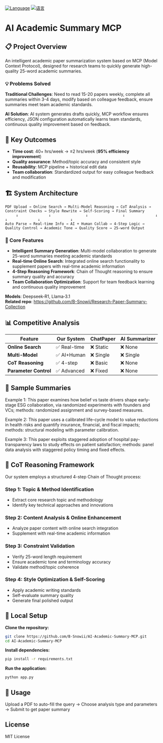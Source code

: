 [![Language](https://img.shields.io/badge/Language-English-blue)](README.md)
[![语言](https://img.shields.io/badge/语言-中文-red)](README.zh-CN.md)

# AI Academic Summary MCP
## 📋 Project Overview

An intelligent academic paper summarization system based on MCP (Model Context Protocol), designed for research teams to quickly generate high-quality 25-word academic summaries.

### 💡 Problems Solved
**Traditional Challenges**: Need to read 15-20 papers weekly, complete all summaries within 3-4 days, modify based on colleague feedback, ensure summaries meet team academic standards.

**AI Solution**: AI system generates drafts quickly, MCP workflow ensures efficiency, JSON configuration automatically learns team standards, continuous quality improvement based on feedback.

## 🎯 Key Outcomes
- **Time cost**: 40+ hrs/week → ≤2 hrs/week (**95% efficiency improvement**)
- **Quality assurance**: Method/topic accuracy and consistent style
- **Reusability**: MCP pipeline + historical edit data
- **Team collaboration**: Standardized output for easy colleague feedback and modification

## 🏗️ System Architecture
```
PDF Upload → Online Search → Multi-Model Reasoning → CoT Analysis → Constraint Checks → Style Rewrite → Self-Scoring → Final Summary
     ↓              ↓                ↓                ↓              ↓                ↓              ↓              ↓
Auto Parse → Real-time Info → AI + Human Collab → 4-Step Logic → Quality Control → Academic Tone → Quality Score → 25-word Output
```

### 🎯 Core Features
- **Intelligent Summary Generation**: Multi-model collaboration to generate 25-word summaries meeting academic standards
- **Real-time Online Search**: Integrated online search functionality to supplement papers with real-time academic information
- **4-Step Reasoning Framework**: Chain of Thought reasoning to ensure summary quality and accuracy
- **Team Collaboration Optimization**: Support for team feedback learning and continuous quality improvement

**Models**: Deepseek‑R1, Llama‑3.1  
**Related repo**: https://github.com/B-Snowii/Research-Paper-Summary-Collection

## 📊 Competitive Analysis

| Feature | Our System | ChatPaper | AI Summarizer |
|---------|------------|-----------|---------------|
| **Online Search** | ✅ Real-time | ❌ Static | ❌ None |
| **Multi-Model** | ✅ AI+Human | ❌ Single | ❌ Single |
| **CoT Reasoning** | ✅ 4-step | ❌ Basic | ❌ None |
| **Parameter Control** | ✅ Advanced | ❌ Fixed | ❌ None |

## 📝 Sample Summaries

Example 1: This paper examines how belief vs taste drivers shape early-stage ESG collaboration, via randomized experiments with founders and VCs; methods: randomized assignment and survey-based measures.

Example 2: This paper uses a calibrated life-cycle model to value reductions in health risks and quantify insurance, financial, and fiscal impacts; methods: structural modeling with parameter calibration.

Example 3: This paper exploits staggered adoption of hospital pay-transparency laws to study effects on patient satisfaction; methods: panel data analysis with staggered policy timing and fixed effects.

## 🧠 CoT Reasoning Framework

Our system employs a structured 4-step Chain of Thought process:

### Step 1: Topic & Method Identification
- Extract core research topic and methodology
- Identify key technical approaches and innovations

### Step 2: Content Analysis & Online Enhancement
- Analyze paper content with online search integration
- Supplement with real-time academic information

### Step 3: Constraint Validation
- Verify 25-word length requirement
- Ensure academic tone and terminology accuracy
- Validate method/topic coherence

### Step 4: Style Optimization & Self-Scoring
- Apply academic writing standards
- Self-evaluate summary quality
- Generate final polished output

## 🚀 Local Setup

**Clone the repository:**
```bash
git clone https://github.com/B-Snowii/AI-Academic-Summary-MCP.git
cd AI-Academic-Summary-MCP
```

**Install dependencies:**
```bash
pip install -r requirements.txt
```

**Run the application:**
```bash
python app.py
```

## 📖 Usage
Upload a PDF to auto-fill the query → Choose analysis type and parameters → Submit to get paper summary


## License
MIT License
